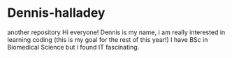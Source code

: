 # Dennis-halladey
another repository
Hi everyone!
Dennis is my name, i am really interested in learning coding (this is my goal for the rest of this year!)
I have BSc in Biomedical Science but i found IT fascinating.
